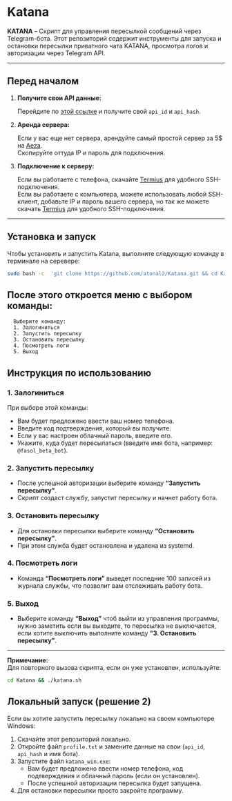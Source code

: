 # Katana

**KATANA** – Скрипт для управления пересылкой сообщений через Telegram-бота. Этот репозиторий содержит инструменты для запуска и остановки пересылки приватного чата KATANA, просмотра логов и авторизации через Telegram API.

---

## Перед началом

1. **Получите свои API данные:**

   Перейдите по [этой ссылке](https://my.telegram.org/auth) и получите свой `api_id` и `api_hash`.

2. **Аренда сервера:**

   Если у вас еще нет сервера, арендуйте самый простой сервер за 5$ на [Aeza](https://aeza.net/?ref=583653).  
   Скопируйте оттуда IP и пароль для подключения.

3. **Подключение к серверу:**

   Если вы работаете с телефона, скачайте [Termius](https://termius.com/) для удобного SSH-подключения.  
   Если вы работаете с компьютера, можете использовать любой SSH-клиент, добавьте IP и пароль вашего сервера, но так же можете скачать [Termius](https://termius.com/) для удобного SSH-подключения.

---

## Установка и запуск

Чтобы установить и запустить Katana, выполните следующую команду в терминале на серевере:

```bash
sudo bash -c  'git clone https://github.com/atonal2/Katana.git && cd Katana && chmod +x katana.sh && ./katana.sh'
```

## После этого откроется меню с выбором команды:

      Выберите команду:
      1. Залогиниться
      2. Запустить пересылку
      3. Остановить пересылку
      4. Посмотреть логи
      5. Выход

## Инструкция по использованию

### 1. Залогиниться

При выборе этой команды:
- Вам будет предложено ввести ваш номер телефона.
- Введите код подтверждения, который вы получите.
- Если у вас настроен облачный пароль, введите его.
- Укажите, куда будет пересылаться (введите имя бота, например: `@fasol_beta_bot`).

### 2. Запустить пересылку

- После успешной авторизации выберите команду **“Запустить пересылку”**.
- Скрипт создаст службу, запустит пересылку и начнет работу бота.

### 3. Остановить пересылку

- Для остановки пересылки выберите команду **“Остановить пересылку”**.
- При этом служба будет остановлена и удалена из systemd.

### 4. Посмотреть логи

- Команда **“Посмотреть логи”** выведет последние 100 записей из журнала службы, что позволит вам отслеживать работу бота.

### 5. Выход

- Выберите команду **“Выход”** чтоб выйти из управления программы, нужно заметить если вы выходите, то пересылка не выключается, если хотите выключить выполните команду **"3. Остановить пересылку"**.

---

**Примечание:**  
Для повторного вызова скрипта, если он уже установлен, используйте:

```bash
cd Katana && ./katana.sh
```

## Локальный запуск (решение 2)

Если вы хотите запустить пересылку локально на своем компьютере Windows:

1. Скачайте этот репозиторий локально.
2. Откройте файл `profile.txt` и замените данные на свои (`api_id`, `api_hash` и имя бота).
3. Запустите файл `katana_win.exe`:
   - Вам будет предложено ввести номер телефона, код подтверждения и облачный пароль (если он установлен).
   - После успешной авторизации пересылка будет запущена.
4. Для остановки пересылки просто закройте программу.
